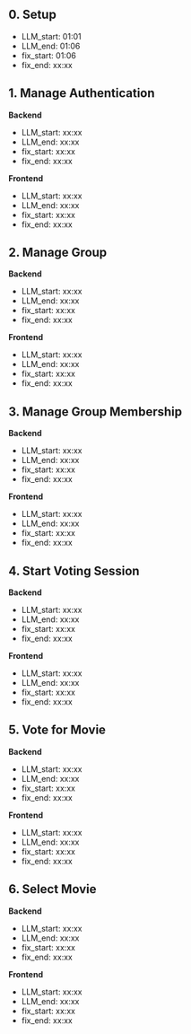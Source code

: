 ## 0. Setup

- LLM_start: 01:01
- LLM_end: 01:06
- fix_start: 01:06
- fix_end: xx:xx

## 1. Manage Authentication

**Backend**

- LLM_start: xx:xx
- LLM_end: xx:xx
- fix_start: xx:xx
- fix_end: xx:xx

**Frontend**

- LLM_start: xx:xx
- LLM_end: xx:xx
- fix_start: xx:xx
- fix_end: xx:xx

## 2. Manage Group

**Backend**

- LLM_start: xx:xx
- LLM_end: xx:xx
- fix_start: xx:xx
- fix_end: xx:xx

**Frontend**

- LLM_start: xx:xx
- LLM_end: xx:xx
- fix_start: xx:xx
- fix_end: xx:xx

## 3. Manage Group Membership

**Backend**

- LLM_start: xx:xx
- LLM_end: xx:xx
- fix_start: xx:xx
- fix_end: xx:xx

**Frontend**

- LLM_start: xx:xx
- LLM_end: xx:xx
- fix_start: xx:xx
- fix_end: xx:xx

## 4. Start Voting Session

**Backend**

- LLM_start: xx:xx
- LLM_end: xx:xx
- fix_start: xx:xx
- fix_end: xx:xx

**Frontend**

- LLM_start: xx:xx
- LLM_end: xx:xx
- fix_start: xx:xx
- fix_end: xx:xx

## 5. Vote for Movie

**Backend**

- LLM_start: xx:xx
- LLM_end: xx:xx
- fix_start: xx:xx
- fix_end: xx:xx

**Frontend**

- LLM_start: xx:xx
- LLM_end: xx:xx
- fix_start: xx:xx
- fix_end: xx:xx

## 6. Select Movie

**Backend**

- LLM_start: xx:xx
- LLM_end: xx:xx
- fix_start: xx:xx
- fix_end: xx:xx

**Frontend**

- LLM_start: xx:xx
- LLM_end: xx:xx
- fix_start: xx:xx
- fix_end: xx:xx
